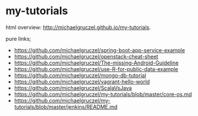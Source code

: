 # my-tutorials

html overview: http://michaelgruczel.github.io/my-tutorials.

pure links;

* https://github.com/michaelgruczel/spring-boot-app-service-example
* https://github.com/michaelgruczel/openstack-cheat-sheet
* https://github.com/michaelgruczel/The-missing-Android-Guideline
* https://github.com/michaelgruczel/use-R-for-public-data-example
* https://github.com/michaelgruczel/mongo-db-tutorial
* https://github.com/michaelgruczel/vagrant-hello-world
* https://github.com/michaelgruczel/ScalaVsJava
* https://github.com/michaelgruczel/my-tutorials/blob/master/core-os.md
* https://github.com/michaelgruczel/my-tutorials/blob/master/jenkins/README.md
